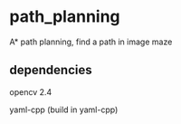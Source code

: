 # path_planning
A* path planning, find a path in image maze

## dependencies

 opencv 2.4
 
 yaml-cpp (build in yaml-cpp)
